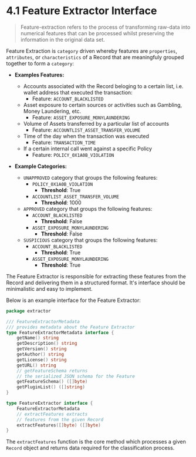 # 4.1 Feature Extractor Interface

> Feature-extraction refers to the process of transforming raw-data into numerical features that can
> be processed whilst preserving the information in the original data set.

Feature Extraction is `category` driven whereby features are `properties`, `attributes`,
or `characteristics` of a Record that are meaningfuly grouped together to form a `category`:

- **Examples Features:**

  - Accounts associated with the Record beloging to a certain list, i.e. wallet address that executed the transaction:
    - Feature: `ACCOUNT_BLACKLISTED`
  - Asset exposure to certain sources or activities such as Gambling, Money Laundering, etc.
    - Feature: `ASSET_EXPOSURE_MONYLAUNDERING`
  - Volume of Assets transferred by a particular list of accounts
    - Feature: `ACCOUNTLIST_ASSET_TRANSFER_VOLUME`
  - Time of the day when the transaction was executed
    - Feature: `TRANSACTION_TIME`
  - If a certain internal call went against a specific Policy
    - Feature: `POLICY_0X1A0B_VIOLATION`

- **Example Categories:**

  - `UNAPPROVED` category that groups the following features:
    - `POLICY_0X1A0B_VIOLATION`
      - **Threshold**: True
    - `ACCOUNTLIST_ASSET_TRANSFER_VOLUME`
      - **Threshold**: 1000
  - `APPROVED` category that groups the following features:
    - `ACCOUNT_BLACKLISTED`
      - **Threshold**: False
    - `ASSET_EXPOSURE_MONYLAUNDERING`
      - **Threshold**: False
  - `SUSPICIOUS` category that groups the following features:
    - `ACCOUNT_BLACKLISTED`
      - **Threshold**: True
    - `ASSET_EXPOSURE_MONYLAUNDERING`
      - **Threshold**: True

The Feature Extractor is responsible for extracting these features from the Record and delivering
them in a structured format. It's interface should be minimalistic and easy to implement.

Below is an example interface for the Feature Extractor:

```go
package extractor

/// FeatureExtractorMetadata
/// provides metadata about the Feature Extractor
type FeatureExtractorMetadata interface {
	getName() string
	getDescription() string
	getVersion() string
	getAuthor() string
	getLicense() string
	getURL() string
	// getFeatureSchema returns
	// the serialized JSON schema for the Feature
	getFeatureSchema() ([]byte)
	getPluginList() ([]string)
}

type FeatureExtractor interface {
	FeatureExtractorMetadata
	// extractFeatures extracts
	// features from the given Record
	extractFeatures([]byte) ([]byte)
}

```

The `extractFeatures` function is the core method which processes a given `Record` object and returns data
required for the classification process.
